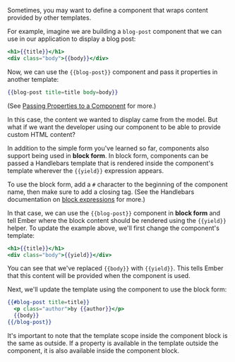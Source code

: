 Sometimes, you may want to define a component that wraps content
provided by other templates.

For example, imagine we are building a `blog-post` component that we can
use in our application to display a blog post:

```handlebars {data-filename=app/components/blog-post.hbs}
<h1>{{title}}</h1>
<div class="body">{{body}}</div>
```

Now, we can use the `{{blog-post}}` component and pass it properties
in another template:

```handlebars
{{blog-post title=title body=body}}
```

<!---<a class="jsbin-embed" href="http://jsbin.com/hihunemapu/2/embed?live">JS Bin</a><script src="http://static.jsbin.com/js/embed.js"></script>-->

(See [Passing Properties to a
Component](../passing-properties-to-a-component/) for
more.)

In this case, the content we wanted to display came from the model. But
what if we want the developer using our component to be able to provide custom
HTML content?

In addition to the simple form you've learned so far, components also
support being used in **block form**. In block form, components can be
passed a Handlebars template that is rendered inside the component's
template wherever the `{{yield}}` expression appears.

To use the block form, add a `#` character to the
beginning of the component name, then make sure to add a closing tag.
(See the Handlebars documentation on [block expressions](http://handlebarsjs.com/#block-expressions) for more.)

In that case, we can use the `{{blog-post}}` component in **block form**
and tell Ember where the block content should be rendered using the
`{{yield}}` helper. To update the example above, we'll first change the component's
template:

```handlebars {data-filename=app/templates/components/blog-post.hbs}
<h1>{{title}}</h1>
<div class="body">{{yield}}</div>
```

You can see that we've replaced `{{body}}` with `{{yield}}`. This tells
Ember that this content will be provided when the component is used.

Next, we'll update the template using the component to use the block
form:

```handlebars {data-filename=app/templates/index.hbs}
{{#blog-post title=title}}
  <p class="author">by {{author}}</p>
  {{body}}
{{/blog-post}}
```

<!---<a class="jsbin-embed" href="http://jsbin.com/homepowihe/2/embed?live">JS Bin</a><script src="http://static.jsbin.com/js/embed.js"></script>-->

It's important to note that the template scope inside the component
block is the same as outside. If a property is available in the template
outside the component, it is also available inside the component block.

<!---This JSBin illustrates the concept:

<a class="jsbin-embed" href="http://jsbin.com/cavucexuru/1/embed?live">JS Bin</a><script src="http://static.jsbin.com/js/embed.js"></script>-->
